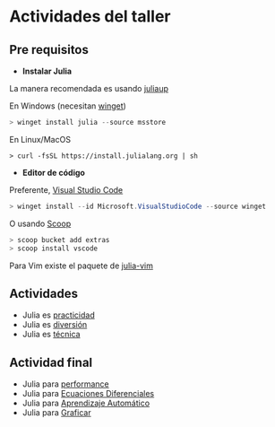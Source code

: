 # Actividades del taller

## Pre requisitos

- **Instalar Julia**

La manera recomendada es usando [juliaup](https://github.com/julialang/juliaup#juliaup---julia-version-manager)

En Windows (necesitan [winget](https://learn.microsoft.com/en-us/windows/package-manager/winget/#install-winget))

```powershell
> winget install julia --source msstore
```

En Linux/MacOS

```fish
> curl -fsSL https://install.julialang.org | sh
```

- **Editor de código**

Preferente, [Visual Studio Code](https://code.visualstudio.com/)

```powershell
> winget install --id Microsoft.VisualStudioCode --source winget
```

O usando [Scoop](https://scoop.sh/)

```powershell
> scoop bucket add extras
> scoop install vscode
```

Para Vim existe el paquete de [julia-vim](https://github.com/JuliaEditorSupport/julia-vim/blob/master/INSTALL.md)

## Actividades

- Julia es [practicidad](./julia_es_practicidad/README.md)
- Julia es [diversión](./julia_es_diversion/README.md)
- Julia es [técnica](./julia_es_tecnica/README.md)

## Actividad final

- Julia para [performance](./julia_para_vos/README.md#julia-para-performance)
- Julia para [Ecuaciones Diferenciales](./julia_para_vos/README.md#julia-para-ecuaciones-diferenciales)
- Julia para [Aprendizaje Automático](./julia_para_vos/README.md#julia-para-aprendizaje-automático)
- Julia para [Graficar](./julia_para_vos/README.md#julia-para-graficar)
